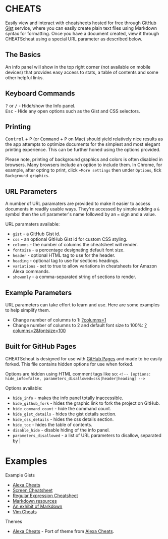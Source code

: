 # CHEATS
Easily view and interact with cheatsheets hosted for free through [GitHub Gist](https://gist.github.com/) service, where you can easily create plain text files using Markdown syntax for formatting. Once you have a document created, view it through CHEATScheat using a special URL parameter as described below.

## The Basics
An info panel will show in the top right corner (not available on mobile devices) that provides easy access to stats, a table of contents and some other helpful links.

## Keyboard Commands
<kbd>?</kbd> or <kbd>/</kbd> - Hide/show the Info panel.  
<kbd>Esc</kbd> - Hide any open options such as the Gist and CSS selectors.  

## Printing
<kbd>Control</kbd> + <kbd>P</kbd> (or <kbd>Command</kbd> + <kbd>P</kbd> on Mac) should yield relatively nice results as the app attempts to optimize documents for the simplest and most elegant printing experience. This can be further honed using the options provided.

Please note, printing of background graphics and colors is often disabled in browsers. Many browsers include an option to include them. In Chrome, for example, after opting to print, click `+More settings` then under `Options`, tick `Background graphics`.

## URL Parameters
A number of URL paramaters are provided to make it easier to access documents in readily usable ways. They're accessed by simple adding a `&` symbol then the url parameter's name followed by an `=` sign and a value.  

URL paramaters available:
- `gist` - a GitHub Gist id.
- `css` - an optional GitHub Gist id for custom CSS styling.
- `columns` - the number of columns the cheatsheet will render.
- `fontsize` - a percentage designating default font size.
- `header` - optional HTML tag to use for the header.
- `heading` - optional tag to use for sections headings.
- `variations` - set to true to allow variations in cheatsheets for Amazon Alexa commands.
- `showonly` - a comma-separated string of sections to render.

## Example Parameters
URL parameters can take effort to learn and use. Here are some examples to help simplify them.
- Change number of columns to 1: [?columns=1](?columns=1)
- Change number of columns to 2 and default font size to 100%: [?columns=2&fontsize=100](?columns=2&fontsize=100)

## Built for GitHub Pages
CHEATScheat is designed for use with [GitHub Pages](https://pages.github.com/) and made to be easily forked. This file contains hidden options for use when forked. 

Options are hidden using HTML comment tags like so:
```<!-- [options: hide_info=false, parameters_disallowed=css|header|heading] -->```

Options available:
- `hide_info` - makes the info panel totally inaccessible.
- `hide_github_fork` - hides the graphic link to fork the project on GitHub.
- `hide_command_count` - hide the command count.
- `hide_gist_details` - hides the gist details section.
- `hide_css_details` - hides the css details section.
- `hide_toc` - hides the table of contents.
- `disable_hide` - disable hiding of the info panel.
- `parameters_disallowed` - a list of URL parameters to disallow, separated by |

# Examples <!-- {$gd_info} -->
<!-- {$gd_help_ribbon} -->
<!-- {$gd_element_count} -->

<!-- {$gd_choice_columns="1,*2,3,4"} -->

Example Gists <!-- {$gd_gist} -->
- [Alexa Cheats](https://gist.github.com/2a06603706fd7c2eb5c93f34ed316354)
- [Screen Cheatsheet](https://gist.github.com/af918e1618682638aa82)
- [Regular Expression Cheatsheet](https://gist.github.com/3893f6ac9447f7ee27fe)
- [Markdown resources](https://gist.github.com/eba62d45c82d0767a5a0)
- [An exhibit of Markdown](https://gist.github.com/deb74713e6aff8fdfce2)
- [Vim Cheats](https://gist.github.com/c002acb756d5cf09b1ad98494a81baa3)

Themes <!-- {$gd_css} -->
- [Alexa Cheats](https://gist.github.com/3340cb9dcb273289b51aef3570f5304d) - Port of theme from [Alexa Cheats](https://ugotsta.github.io/alexa-cheats/).

<!-- {$gd_toc="Table of Contents"} -->
<!-- {$gd_hide} -->
